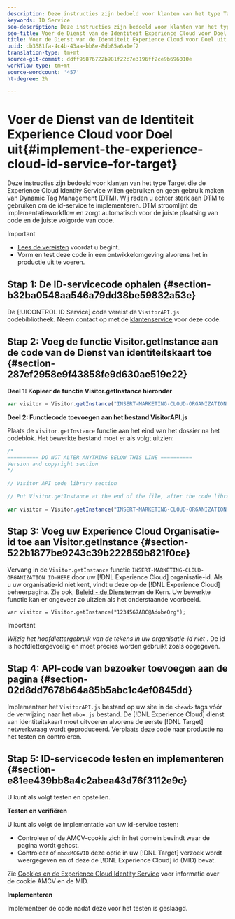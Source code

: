 ```yaml
---
description: Deze instructies zijn bedoeld voor klanten van het type Target die de Experience Cloud Identity Service willen gebruiken en geen gebruik maken van Dynamic Tag Management (DTM). Wij raden u echter sterk aan DTM te gebruiken om de id-service te implementeren. DTM stroomlijnt de implementatieworkflow en zorgt automatisch voor de juiste plaatsing van code en de juiste volgorde van code.
keywords: ID Service
seo-description: Deze instructies zijn bedoeld voor klanten van het type Target die de Experience Cloud Identity Service willen gebruiken en geen gebruik maken van Dynamic Tag Management (DTM). Wij raden u echter sterk aan DTM te gebruiken om de id-service te implementeren. DTM stroomlijnt de implementatieworkflow en zorgt automatisch voor de juiste plaatsing van code en de juiste volgorde van code.
seo-title: Voer de Dienst van de Identiteit Experience Cloud voor Doel uit
title: Voer de Dienst van de Identiteit Experience Cloud voor Doel uit
uuid: cb3581fa-4c4b-43aa-bb8e-8db85a6a1ef2
translation-type: tm+mt
source-git-commit: ddff95876722b981f22c7e3196ff2ce9b696010e
workflow-type: tm+mt
source-wordcount: '457'
ht-degree: 2%

---
```



# Voer de Dienst van de Identiteit Experience Cloud voor Doel uit{#implement-the-experience-cloud-id-service-for-target}

Deze instructies zijn bedoeld voor klanten van het type Target die de Experience Cloud Identity Service willen gebruiken en geen gebruik maken van Dynamic Tag Management (DTM). Wij raden u echter sterk aan DTM te gebruiken om de id-service te implementeren. DTM stroomlijnt de implementatieworkflow en zorgt automatisch voor de juiste plaatsing van code en de juiste volgorde van code.

>[!IMPORTANT]
>
>* [Lees de vereisten](../reference/requirements.md) voordat u begint.
>* Vorm en test deze code in een ontwikkelomgeving alvorens het in productie uit te voeren.


## Stap 1: De ID-servicecode ophalen {#section-b32ba0548aa546a79dd38be59832a53e}

De [!UICONTROL ID Service] code vereist de `VisitorAPI.js` codebibliotheek. Neem contact op met de [klantenservice](https://helpx.adobe.com/marketing-cloud/contact-support.html) voor deze code.

## Stap 2: Voeg de functie Visitor.getInstance aan de code van de Dienst van identiteitskaart toe {#section-287ef2958e9f43858fe9d630ae519e22}

**Deel 1: Kopieer de functie Visitor.getInstance hieronder**

```js
var visitor = Visitor.getInstance("INSERT-MARKETING-CLOUD-ORGANIZATION ID-HERE"); 
```

**Deel 2: Functiecode toevoegen aan het bestand VisitorAPI.js**

Plaats de `Visitor.getInstance` functie aan het eind van het dossier na het codeblok. Het bewerkte bestand moet er als volgt uitzien:

```js
/* 
========== DO NOT ALTER ANYTHING BELOW THIS LINE ========== 
Version and copyright section 
*/ 
 
// Visitor API code library section 
 
// Put Visitor.getInstance at the end of the file, after the code library 
 
var visitor = Visitor.getInstance("INSERT-MARKETING-CLOUD-ORGANIZATION ID-HERE");
```

## Stap 3: Voeg uw Experience Cloud Organisatie-id toe aan Visitor.getInstance {#section-522b1877be9243c39b222859b821f0ce}

Vervang in de `Visitor.getInstance` functie `INSERT-MARKETING-CLOUD-ORGANIZATION ID-HERE` door uw [!DNL Experience Cloud] organisatie-id. Als u uw organisatie-id niet kent, vindt u deze op de [!DNL Experience Cloud] beheerpagina. Zie ook, [Beleid - de Diensten](https://docs.adobe.com/content/help/nl-NL/core-services/interface/manage-users-and-products/admin-getting-started.html)van de Kern. Uw bewerkte functie kan er ongeveer zo uitzien als het onderstaande voorbeeld.

`var visitor = Visitor.getInstance("1234567ABC@AdobeOrg");`

>[!IMPORTANT]
>
>*Wijzig het hoofdlettergebruik van de tekens in uw organisatie-id niet* . De id is hoofdlettergevoelig en moet precies worden gebruikt zoals opgegeven.

## Stap 4: API-code van bezoeker toevoegen aan de pagina {#section-02d8dd7678b64a85b5abc1c4ef0845dd}

Implementeer het `VisitorAPI.js` bestand op uw site in de `<head>` tags vóór de verwijzing naar het `mbox.js` bestand. De [!DNL Experience Cloud] dienst van identiteitskaart moet uitvoeren alvorens de eerste [!DNL Target] netwerkvraag wordt geproduceerd. Verplaats deze code naar productie na het testen en controleren.

## Stap 5: ID-servicecode testen en implementeren {#section-e81ee439bb8a4c2abea43d76f3112e9c}

U kunt als volgt testen en opstellen.

**Testen en verifiëren**

U kunt als volgt de implementatie van uw id-service testen:

* Controleer of de AMCV-cookie zich in het domein bevindt waar de pagina wordt gehost.
* Controleer of `mboxMCGVID` deze optie in uw [!DNL Target] verzoek wordt weergegeven en of deze de [!DNL Experience Cloud] id (MID) bevat.

Zie [Cookies en de Experience Cloud Identity Service](../introduction/cookies.md) voor informatie over de cookie AMCV en de MID.

**Implementeren**

Implementeer de code nadat deze voor het testen is geslaagd.
